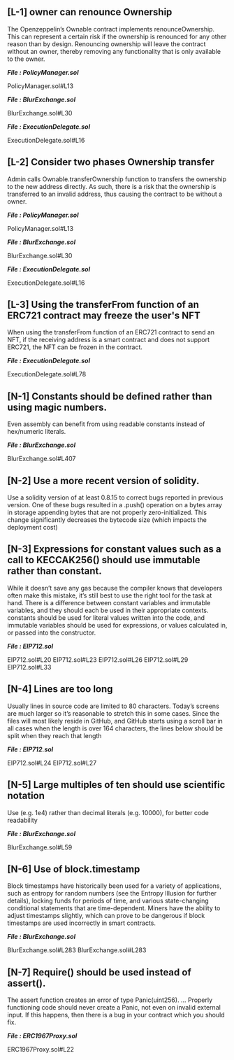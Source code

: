## [L-1] owner can renounce Ownership

The Openzeppelin’s Ownable contract implements renounceOwnership. This can represent a certain risk if the ownership is renounced for any other reason than by design. Renouncing ownership will leave the contract without an owner, thereby removing any functionality that is only available to the owner.

***File : PolicyManager.sol***

PolicyManager.sol#L13

***File : BlurExchange.sol***

BlurExchange.sol#L30

***File : ExecutionDelegate.sol***

ExecutionDelegate.sol#L16




## [L-2] Consider two phases Ownership transfer

Admin calls Ownable.transferOwnership function to transfers the ownership to the new address directly. As such, there is a risk that the ownership is transferred to an invalid address, thus causing the contract to be without a owner.

***File : PolicyManager.sol***

PolicyManager.sol#L13

***File : BlurExchange.sol***

BlurExchange.sol#L30

***File : ExecutionDelegate.sol***

ExecutionDelegate.sol#L16




## [L-3] Using the transferFrom function of an ERC721 contract may freeze the user's NFT

When using the transferFrom function of an ERC721 contract to send an NFT, if the receiving address is a smart contract and does not support ERC721, the NFT can be frozen in the contract.

***File : ExecutionDelegate.sol***

ExecutionDelegate.sol#L78




## [N-1] Constants should be defined rather than using magic numbers.

Even assembly can benefit from using readable constants instead of hex/numeric literals.

***File : BlurExchange.sol***

BlurExchange.sol#L407




## [N-2] Use a more recent version of solidity.

Use a solidity version of at least 0.8.15 to correct bugs reported in previous version. One of these bugs resulted in a .push() operation on a bytes array in storage appending bytes that are not properly zero-initialized. This change significantly decreases the bytecode size (which impacts the deployment cost) 




## [N-3] Expressions for constant values such as a call to KECCAK256() should use immutable rather than constant.

While it doesn’t save any gas because the compiler knows that developers often make this mistake, it’s still best to use the right tool for the task at hand. There is a difference between constant variables and immutable variables, and they should each be used in their appropriate contexts. constants should be used for literal values written into the code, and immutable variables should be used for expressions, or values calculated in, or passed into the constructor.

***File : EIP712.sol***

EIP712.sol#L20
EIP712.sol#L23
EIP712.sol#L26
EIP712.sol#L29
EIP712.sol#L33




## [N-4] Lines are too long

Usually lines in source code are limited to 80 characters. Today’s screens are much larger so it’s reasonable to stretch this in some cases. Since the files will most likely reside in GitHub, and GitHub starts using a scroll bar in all cases when the length is over 164 characters, the lines below should be split when they reach that length

***File : EIP712.sol***

EIP712.sol#L24
EIP712.sol#L27




## [N-5] Large multiples of ten should use scientific notation

Use (e.g. 1e4) rather than decimal literals (e.g. 10000), for better code readability

***File : BlurExchange.sol***

BlurExchange.sol#L59




## [N-6] Use of block.timestamp

Block timestamps have historically been used for a variety of applications, such as entropy for random numbers (see the Entropy Illusion for further details), locking funds for periods of time, and various state-changing conditional statements that are time-dependent. Miners have the ability to adjust timestamps slightly, which can prove to be dangerous if block timestamps are used incorrectly in smart contracts.

***File : BlurExchange.sol***

BlurExchange.sol#L283
BlurExchange.sol#L283




## [N-7] Require() should be used instead of assert().

The assert function creates an error of type Panic(uint256). … Properly functioning code should never create a Panic, not even on invalid external input. If this happens, then there is a bug in your contract which you should fix.

***File : ERC1967Proxy.sol***

ERC1967Proxy.sol#L22

